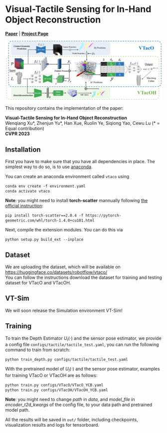 # Visual-Tactile Sensing for In-Hand Object Reconstruction
[**Paper**](https://arxiv.org/abs/2303.14498) | [**Project Page**](https://sites.google.com/view/vtaco) <br>

<div style="text-align: center">
<img src="media/VTacO.png" width="1000"/>
</div>

This repository contains the implementation of the paper:

**Visual-Tactile Sensing for In-Hand Object Reconstruction**  
Wenqiang Xu*, Zhenjun Yu*, Han Xue, Ruolin Ye, Siqiong Yao, Cewu Lu (* = Equal contribution)  
**CVPR 2023**  

## Installation
First you have to make sure that you have all dependencies in place.
The simplest way to do so, is to use [anaconda](https://www.anaconda.com/). 

You can create an anaconda environment called `vtaco` using
```
conda env create -f environment.yaml
conda activate vtaco
```
**Note**: you might need to install **torch-scatter** mannually following [the official instruction](https://github.com/rusty1s/pytorch_scatter#pytorch-140):
```
pip install torch-scatter==2.0.4 -f https://pytorch-geometric.com/whl/torch-1.4.0+cu101.html
```

Next, compile the extension modules.
You can do this via
```
python setup.py build_ext --inplace
```

## Dataset
We are uploading the dataset, which will be available on https://huggingface.co/datasets/robotflow/vtaco/  
You can follow the instructions download the dataset for training and testing dataset for VTacO and VTacOH.
<!-- For downloading the training and testing dataset for VTacO and VTacOH, you can simply run the following command to download our preprocessed dataset:

```
bash scripts/download_data.sh
```

This script should download and unpack the data automatically into the `data/` folder, which should look like:
```
VTacO
├── data
│   ├── VTacO_AKB_class
    │   │   │── 001
    │   │   │   |── $class_name
    │   │   │   |── metadata.yaml
    │   │   │── 002
    │   │   │── ...
    │   │   │── 007
    ├── VTacO_YCB
    │   │   │── 003
    │   │   │── metadata.yaml
    ├── VTacO_mesh
    │   │   │── mesh_obj
    │   │   │── depth_origin.txt
``` -->

## VT-Sim
We will soon release the Simulation environment VT-Sim!

## Training
To train the Depth Estimator $U_I(\cdot)$ and the sensor pose estimator, we provide a config file `configs/tactile/tactile_test.yaml`, you can run the following command to train from scratch:
```
python train_depth.py configs/tactile/tactile_test.yaml
```

With the pretrained model of $U_I(\cdot)$ and the sensor pose estimator, examples for training VTacO or VTacOH are as follows: 
```
python train.py configs/VTacO/VTacO_YCB.yaml
python train.py configs/VTacOH/VTacOH_YCB.yaml
```
**Note**: you might need to change *path* in *data*, and *model_file* in *encoder_t2d_kwargs* of the config file, to your data path and pretrained model path.  

All the results will be saved in `out/` folder, including checkpoints, visualization results and logs for tensorboard.
